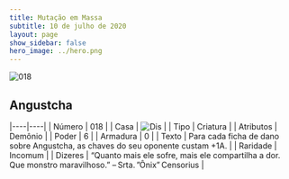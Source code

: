 ```yaml
---
title: Mutação em Massa
subtitle: 10 de julho de 2020
layout: page
show_sidebar: false
hero_image: ../hero.png
---
```


![018](https://cdn.keyforgegame.com/media/card_front/pt/479_018_99XFHM4JRJ83_pt.png)

## Angustcha

|----|----|
| Número | 018 |
| Casa | ![Dis](https://archonarcana.com/images/thumb/e/e8/Dis.png/22px-Dis.png "Dis") |
| Tipo | Criatura |
| Atributos | Demônio |
| Poder | 6 |
| Armadura | 0 |
| Texto | Para cada ficha de dano sobre Angustcha, as chaves do seu oponente custam +1A. |
| Raridade | Incomum |
| Dizeres | “Quanto mais ele sofre, mais ele compartilha a dor.  Que monstro maravilhoso.”  – Srta. ”Ônix” Censorius |
